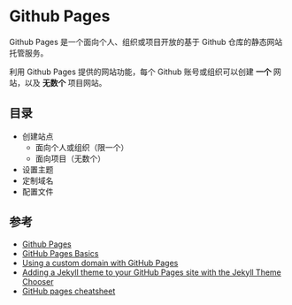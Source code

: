 # Github Pages

Github Pages 是一个面向个人、组织或项目开放的基于 Github 仓库的静态网站托管服务。

利用 Github Pages 提供的网站功能，每个 Github 账号或组织可以创建 **一个** 网站，以及 **无数个** 项目网站。

## 目录

* 创建站点
  * 面向个人或组织（限一个）
  * 面向项目（无数个）
* 设置主题
* 定制域名
* 配置文件

## 参考

* [Github Pages](https://pages.github.com/)
* [GitHub Pages Basics](https://help.github.com/en/categories/github-pages-basics)
* [Using a custom domain with GitHub Pages](https://help.github.com/en/articles/using-a-custom-domain-with-github-pages)
* [Adding a Jekyll theme to your GitHub Pages site with the Jekyll Theme Chooser](https://help.github.com/en/articles/adding-a-jekyll-theme-to-your-github-pages-site-with-the-jekyll-theme-chooser)
* [GitHub pages cheatsheet](https://devhints.io/gh-pages)
